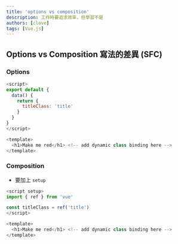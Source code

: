```yaml
---
title: 'options vs composition'
description: 工作時要追求效率，但學習不是
authors: [clove]
tags: [Vue.js]
---
```


## Options vs Composition 寫法的差異 (SFC)

### Options

```js
<script>
export default {
  data() {
    return {
      titleClass: 'title'
    }
  }
}
</script>

<template>
  <h1>Make me red</h1> <!-- add dynamic class binding here -->
</template>
```

### Composition

- 要加上 `setup`

```js
<script setup>
import { ref } from 'vue'

const titleClass = ref('title')
</script>

<template>
  <h1>Make me red</h1> <!-- add dynamic class binding here -->
</template>
```
